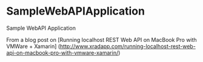 # SampleWebAPIApplication
Sample WebAPI Application 

From a blog post on [Running localhost REST Web API on MacBook Pro with VMWare + Xamarin] (http://www.xradapp.com/running-localhost-rest-web-api-on-macbook-pro-with-vmware-xamarin/) 
